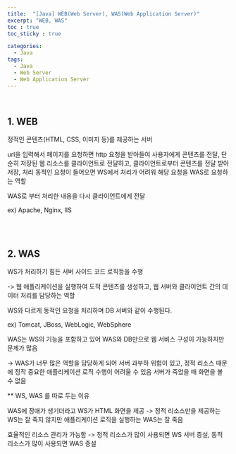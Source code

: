 ```yaml
---
title:  "[Java] WEB(Web Server), WAS(Web Application Server)"
excerpt: "WEB, WAS"
toc : true
toc_sticky : true

categories:
  - Java
tags: 
  - Java
  - Web Server
  - Web Application Server
---
```


<br/>

## 1. WEB

정적인 콘텐츠(HTML, CSS, 이미지 등)를 제공하는 서버

url을 입력해서 페이지를 요청하면 http 요청을 받아들여 사용자에게 콘텐츠를 전달, 단순히 저장된 웹 리소스를 클라이언트로 전달하고, 클라이언트로부터 콘텐츠를 전달 받아 저장, 처리 동적인 요청이 들어오면 WS에서 처리가 어려워 해당 요청을 WAS로 요청하는 역할

WAS로 부터 처리한 내용을 다시 클라이언트에게 전달

ex) Apache, Nginx, IIS



<br/><br/>


## 2. WAS

WS가 처리하기 힘든 서버 사이드 코드 로직등을 수행

 -> 웹 애플리케이션을 실행하여 도적 콘텐츠를 생성하고, 웹 서버와 클라이언트 간의 데이터 처리를 담당하는 역할

WS와 다르게 동적인 요청을 처리하며 DB 서버와 같이 수행된다.

ex) Tomcat, JBoss, WebLogic, WebSphere


WAS는 WS의 기능을 포함하고 있어 WAS와 DB만으로 웹 서비스 구성이 가능하지만 문제가 많음

 -> WAS가 너무 많은 역할을 담당하게 되어 서버 과부하 위험이 있고, 정적 리소스 때문에 정작 중요한 애플리케이션 로직 수행이 어려울 수 있음
    서버가 죽었을 때 화면을 볼 수 없음




** WS, WAS 를 따로 두는 이유

WAS에 장애가 생기더라고 WS가 HTML 화면을 제공 -> 정적 리소스만을 제공하는 WS는 잘 죽지 않지만 애플리케이션 로직을 실행하는 WAS는 잘 죽음

효율적인 리소스 관리가 가능함 -> 정적 리소스가 많이 사용되면 WS 서버 증설, 동적 리소스가 많이 사용되면 WAS 증설